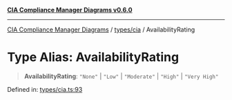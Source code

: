 [**CIA Compliance Manager Diagrams v0.6.0**](../../../README.md)

***

[CIA Compliance Manager Diagrams](../../../modules.md) / [types/cia](../README.md) / AvailabilityRating

# Type Alias: AvailabilityRating

> **AvailabilityRating**: `"None"` \| `"Low"` \| `"Moderate"` \| `"High"` \| `"Very High"`

Defined in: [types/cia.ts:93](https://github.com/Hack23/cia-compliance-manager/blob/ca083b463223765b22422b66b3a43930241849bd/src/types/cia.ts#L93)
